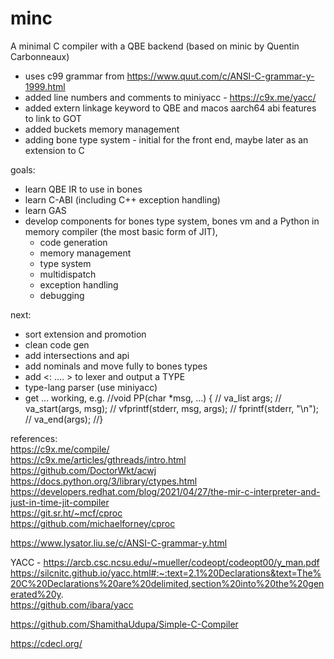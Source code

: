 # minc
A minimal C compiler with a QBE backend (based on minic by Quentin Carbonneaux)

- uses c99 grammar from https://www.quut.com/c/ANSI-C-grammar-y-1999.html
- added line numbers and comments to miniyacc - https://c9x.me/yacc/
- added extern linkage keyword to QBE and macos aarch64 abi features to link to GOT
- added buckets memory management
- adding bone type system - initial for the front end, maybe later as an extension to C

goals:
- learn QBE IR to use in bones
- learn C-ABI (including C++ exception handling)
- learn GAS
- develop components for bones type system, bones vm and a Python in memory compiler (the most basic form of JIT),
  - code generation
  - memory management
  - type system
  - multidispatch
  - exception handling
  - debugging

next:
- sort extension and promotion
- clean code gen
- add intersections and api
- add nominals and move fully to bones types
- add <: .... > to lexer and output a TYPE
- type-lang parser (use miniyacc)
- get ... working, e.g.
  //void PP(char *msg, ...) {
  //    va_list args;
  //    va_start(args, msg);
  //    vfprintf(stderr, msg, args);
  //    fprintf(stderr, "\n");
  //    va_end(args);
  //}


references: \
https://c9x.me/compile/ \
https://c9x.me/articles/gthreads/intro.html \
https://github.com/DoctorWkt/acwj \
https://docs.python.org/3/library/ctypes.html \
https://developers.redhat.com/blog/2021/04/27/the-mir-c-interpreter-and-just-in-time-jit-compiler \
https://git.sr.ht/~mcf/cproc \
https://github.com/michaelforney/cproc

https://www.lysator.liu.se/c/ANSI-C-grammar-y.html

YACC - https://arcb.csc.ncsu.edu/~mueller/codeopt/codeopt00/y_man.pdf \
https://silcnitc.github.io/yacc.html#:~:text=2.1%20Declarations&text=The%20C%20Declarations%20are%20delimited,section%20into%20the%20generated%20y. \
https://github.com/ibara/yacc

https://github.com/ShamithaUdupa/Simple-C-Compiler

https://cdecl.org/




